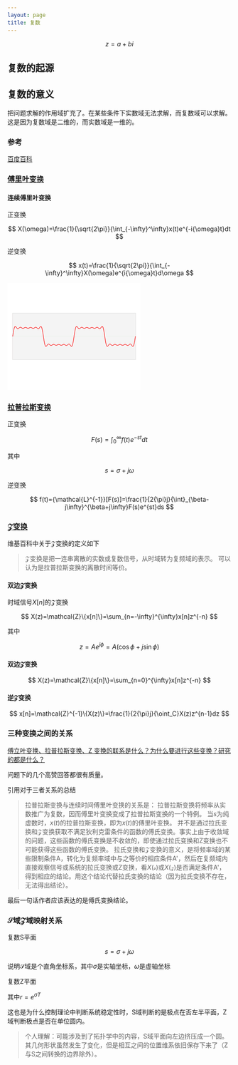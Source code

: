 ```yaml
---
layout: page
title: 复数
---
```


$$
z=a+bi
$$


## 复数的起源

[comment]: <> (<img src="http://latex.codecogs.com/svg.latex?z=a+bi" />)

## 复数的意义

把问题求解的作用域扩充了。在某些条件下实数域无法求解，而复数域可以求解。
这是因为复数域是二维的，而实数域是一维的。

### 参考

[百度百科](https://baike.baidu.com/item/%E5%A4%8D%E6%95%B0/254365)

### [傅里叶变换](https://baike.baidu.com/item/%E5%82%85%E9%87%8C%E5%8F%B6%E5%8F%98%E6%8D%A2)

#### 连续傅里叶变换

正变换

$$
X(\omega)=\frac{1}{\sqrt{2\pi}}{\int_{-\infty}^\infty}x(t)e^{-i{\omega}t}dt
$$

逆变换

$$
x(t)=\frac{1}{\sqrt{2\pi}}{\int_{-\infty}^\infty}X(\omega)e^{i{\omega}t}d\omega
$$

![image](../pic/Fourier_transform_time_and_frequency_domains_(small).gif)


### [拉普拉斯变换](https://baike.baidu.com/item/%E6%8B%89%E6%99%AE%E6%8B%89%E6%96%AF%E5%8F%98%E6%8D%A2)


正变换

$$
F(s)={\int_0^\infty}f(t)e^{-st}dt
$$

其中

$$s=\sigma+j\omega$$

逆变换

$$
f(t)={\mathcal{L}^{-1}}[F(s)]=\frac{1}{2{\pi}j}{\int}_{\beta-j\infty}^{\beta+j\infty}F(s)e^{st}ds
$$



### [$\mathcal{Z}$变换](https://baike.baidu.com/item/Z%E5%8F%98%E6%8D%A2)

维基百科中关于$\mathcal{Z}$变换的定义如下

>$\mathcal{Z}$变换是把一连串离散的实数或复数信号，从时域转为复频域的表示。
可以认为是拉普拉斯变换的离散时间等价。


#### 双边$\mathcal{Z}$变换

时域信号$X[n]$的$\mathcal{Z}$变换

$$
X(z)=\mathcal{Z}\{x[n]\}=\sum_{n=-\infty}^{\infty}x[n]z^{-n}
$$

其中

$$
z=Ae^{j\phi}=A(\cos{\phi}+j\sin{\phi})
$$

#### 双边$\mathcal{Z}$变换

$$
X(z)=\mathcal{Z}\{x[n]\}=\sum_{n=0}^{\infty}x[n]z^{-n}
$$

#### 逆$\mathcal{Z}$变换

$$
x[n]=\mathcal{Z}^{-1}\{X(z)\}=\frac{1}{2{\pi}j}{\oint_C}X(z)z^{n-1}dz
$$

### 三种变换之间的关系

[傅立叶变换、拉普拉斯变换、Z 变换的联系是什么？为什么要进行这些变换？研究的都是什么？](https://www.zhihu.com/question/22085329)

问题下的几个高赞回答都很有质量。

引用对于三者关系的总结

>拉普拉斯变换与连续时间傅里叶变换的关系是：
拉普拉斯变换将频率从实数推广为复数，因而傅里叶变换变成了拉普拉斯变换的一个特例。
当$s$为纯虚数时，$x(t)$的拉普拉斯变换，即为$x(t)$的傅里叶变换。
并不是通过拉氏变换和$\mathcal{Z}$变换获取不满足狄利克雷条件的函数的傅氏变换。事实上由于收敛域的问题，这些函数的傅氏变换是不收敛的，即使通过拉氏变换和Z变换也不可能获得这些函数的傅氏变换。
拉氏变换和$\mathcal{Z}$变换的意义，是将频率域的某些限制条件A，转化为复频率域中与之等价的相应条件A'，然后在复频域内直接观察信号或系统的拉氏变换或Z变换，看$X(\mathcal{s})$或$X(\mathcal{z})$是否满足条件A'，得到相应的结论。用这个结论代替拉氏变换的结论（因为拉氏变换不存在，无法得出结论）。

最后一句话作者应该表达的是傅氏变换结论。

### $\mathcal{S}$域$\mathcal{Z}$域映射关系

复数S平面

$$
s={\sigma}+j{\omega}
$$

说明$\mathcal{S}$域是个直角坐标系，其中${{\sigma}}$是实轴坐标，${{\omega}}$是虚轴坐标

复数Z平面


其中$r=e^{{\sigma}T}$

这也是为什么控制理论中判断系统稳定性时，S域判断的是极点在否左半平面，Z域判断极点是否在单位圆内。

>个人理解：可能涉及到了拓扑学中的内容，S域平面向左边挤压成一个圆。其几何形状虽然发生了变化，但是相互之间的位置维系依旧保存下来了（Z与S之间转换的边界除外）。

